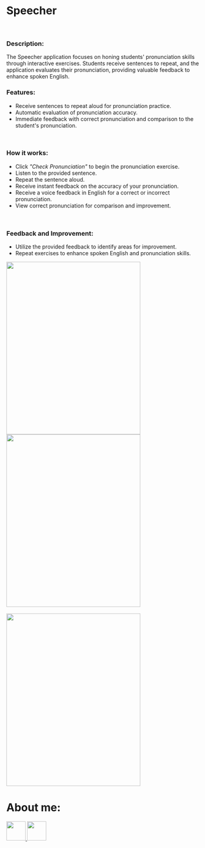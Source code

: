 <!DOCTYPE html>
<html lang="en">
<head>
    <meta charset="UTF-8">
    <meta http-equiv="X-UA-Compatible" content="IE=edge">
    <meta name="viewport" content="width=device-width, initial-scale=1.0">
</head>
<body>
<h1>Speecher</h1>
<br>
<h3>Description:</h3>
<p>The Speecher application focuses on honing students' pronunciation skills through interactive exercises. Students receive sentences to repeat, and the application evaluates their pronunciation, providing valuable feedback to enhance spoken English.</p>
<h3>Features:</h3>
<ul>
  <li>Receive sentences to repeat aloud for pronunciation practice.</li>
  <li>Automatic evaluation of pronunciation accuracy.</li>
  <li>Immediate feedback with correct pronunciation and comparison to the student's pronunciation.</li>
</ul>
<br>
<h3>How it works:</h3>
<ul>
  <li>Click <i>"Check Pronunciation"</i> to begin the pronunciation exercise.</li>
  <li>Listen to the provided sentence.</li>
  <li>Repeat the sentence aloud.</li>
  <li>Receive instant feedback on the accuracy of your pronunciation.</li>
  <li>Receive a voice feedback in English for a correct or incorrect pronunciation.</li>
  <li>View correct pronunciation for comparison and improvement.</li>
</ul>
<br>
<h3>Feedback and Improvement:</h3>
<ul>
  <li>Utilize the provided feedback to identify areas for improvement.</li>
  <li>Repeat exercises to enhance spoken English and pronunciation skills.</li>
</ul>

<img src="https://github.com/Faabry/Englishs-Cool/assets/110841289/e6fe984e-6477-450a-890c-df4d3ca3c280" height=450px width=350px>
<img src="https://github.com/Faabry/Englishs-Cool/assets/110841289/9b1f5f93-c339-47f2-bae4-669d2849d0ac" height=450px width=350px>
<br><br>
<img src="https://github.com/Faabry/Englishs-Cool/assets/110841289/531c024b-894b-4f32-9f4d-ce8912ca85de"
 height=450px width=350px>

<h1>About me: </h1>
  <a href="https://www.linkedin.com/in/airton-f-225784255/">
  <img src="https://user-images.githubusercontent.com/110841289/224358942-846f52a8-6945-49ca-8aa7-6719b2f1c603.png" height=50px width=50px>
  </a>
  <a href="https://www.instagram.com/faa_bry/">
  <img src="https://user-images.githubusercontent.com/110841289/224359564-da97e372-92b5-4229-9d73-eee2779e16c4.png" height=50px width=50px>
  </a>
</body>
</html>


